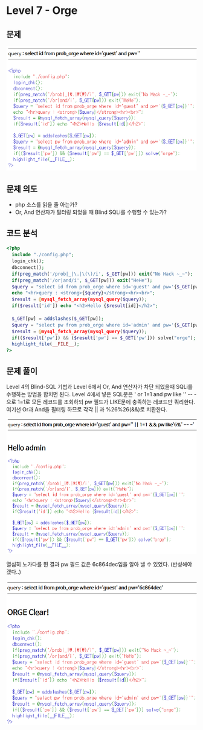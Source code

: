 # Level 7 - Orge

## 문제

![문제](screenshot/L7_Orge_prob.PNG)

## 문제 의도

- php 소스를 읽을 줄 아는가?
- Or, And 연산자가 필터링 되었을 때 Blind SQLi를 수행할 수 있는가?

## 코드 분석

```php
<?php
  include "./config.php";
  login_chk();
  dbconnect();
  if(preg_match('/prob|_|\.|\(\)/i', $_GET[pw])) exit("No Hack ~_~");
  if(preg_match('/or|and/i', $_GET[pw])) exit("HeHe");
  $query = "select id from prob_orge where id='guest' and pw='{$_GET[pw]}'";
  echo "<hr>query : <strong>{$query}</strong><hr><br>";
  $result = @mysql_fetch_array(mysql_query($query));
  if($result['id']) echo "<h2>Hello {$result[id]}</h2>";

  $_GET[pw] = addslashes($_GET[pw]);
  $query = "select pw from prob_orge where id='admin' and pw='{$_GET[pw]}'";
  $result = @mysql_fetch_array(mysql_query($query));
  if(($result['pw']) && ($result['pw'] == $_GET['pw'])) solve("orge");
  highlight_file(__FILE__);
?>
```

## 문제 풀이

Level 4의 Blind-SQL 기법과 Level 6에서 Or, And 연산자가 차단 되었을때 SQLi를 수행하는 방법을 합치면 된다. Level 4에서 넣은 SQL문은 ' or 1=1 and pw like '' -- - 으로 1=1로 모든 레코드를 조회하되 pw 필드가 LIKE문에 충족하는 레코드만 쿼리한다. 여기선 Or과 And을 필터링 하므로 각각 || 과 %26%26(&&)로 치환한다.

![nogadapower](screenshot/L7_Orge_proc.PNG)

열심히 노가다를 뛴 결과 pw 필드 값은 6c864dec임을 알아 낼 수 있었다. (반성해야겠다..)

![solve](screenshot/L7_Orge_clear.PNG)